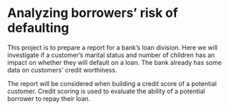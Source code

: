 # Analyzing borrowers’ risk of defaulting

This project is to prepare a report for a bank’s loan division. Here we will investigate if a customer’s marital status and number of children has an impact on whether they will default on a loan. The bank already has some data on customers’ credit worthiness.

The report will be considered when building a credit score of a potential customer. Credit scoring is used to evaluate the ability of a potential borrower to repay their loan.
